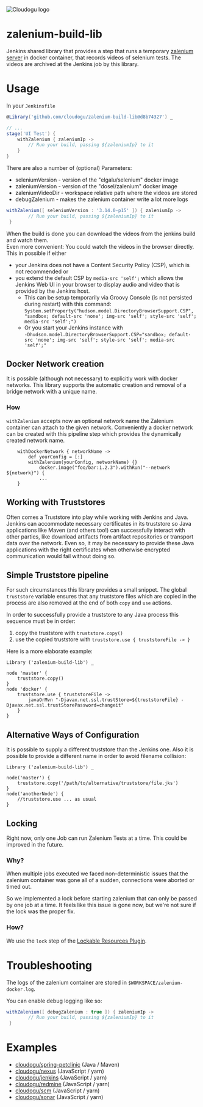 ![Cloudogu logo](https://cloudogu.com/images/logo.png)

zalenium-build-lib
=======

Jenkins shared library that provides a step that runs a temporary [zalenium server](https://github.com/zalando/zalenium) 
in docker container, that records videos of selenium tests. The videos are archived at the Jenkins job by this library.

# Usage

In your `Jenkinsfile`

```groovy
@Library('github.com/cloudogu/zalenium-build-lib@d8b74327') _

// ...
stage('UI Test') {
    withZalenium { zaleniumIp ->
        // Run your build, passing ${zaleniumIp} to it
    }
}
```

There are also a number of (optional) Parameters:
                           
- seleniumVersion - version of the "elgalu/selenium" docker image
- zaleniumVersion - version of the "dosel/zalenium" docker image
- zaleniumVideoDir - workspace relative path where the videos are stored
- debugZalenium - makes the zalenium container write a lot more logs

```groovy
withZalenium([ seleniumVersion : '3.14.0-p15' ]) { zaleniumIp ->
        // Run your build, passing ${zaleniumIp} to it
 }
```

When the build is done you can download the videos from the jenkins build and watch them.  
Even more convenient: You could watch the videos in the browser directly. This in possible if either

* your Jenkins does not have a Content Security Policy (CSP), which is not recommended or
* you extend the default CSP by `media-src 'self';` which allows the Jenkins Web UI in your browser to display audio
  and video that is provided by the Jenkins host.
  * This can be setup temporarily via Groovy Console (is not persisted during restart) with this command:  
  `System.setProperty("hudson.model.DirectoryBrowserSupport.CSP", "sandbox; default-src 'none'; img-src 'self'; style-src 'self'; media-src 'self';")`
  * Or you start your Jenkins instance with   
  `-Dhudson.model.DirectoryBrowserSupport.CSP="sandbox; default-src 'none'; img-src 'self'; style-src 'self'; media-src 'self';"`

## Docker Network creation

It is possible (although not necessary) to explicitly work with docker networks. This library supports the automatic creation and removal of a bridge network with a unique name.

### How

`withZalenium` accepts now an optional network name the Zalenium container can attach to the given network. Conveniently a docker network can be created with this pipeline step which provides the dynamically created network name.

```
    withDockerNetwork { networkName ->
        def yourConfig = [:]
        withZalenium(yourConfig, networkName) {}
            docker.image("foo/bar:1.2.3").withRun("--network ${network}") {
            ...
    }

```

## Working with Truststores

Often comes a Truststore into play while working with Jenkins and Java. Jenkins can accommodate necessary certificates in its truststore so Java applications like Maven (and others too!) can successfully interact with other parties, like download artifacts from artifact repositories or transport data over the network. Even so, it may be necessary to provide these Java applications with the right certificates when otherwise encrypted communication would fail without doing so.

## Simple Truststore pipeline

For such circumstances this library provides a small snippet. The global `truststore` variable ensures that any truststore files which are copied in the process are also removed at the end of both `copy` and `use` actions.

In order to successfully provide a truststore to any Java process this sequence must be in order:

1. copy the truststore with `truststore.copy()`   
1. use the copied truststore with `truststore.use { truststoreFile -> }`

Here is a more elaborate example:
 
```
Library ('zalenium-build-lib') _

node 'master' {
    truststore.copy()
}
node 'docker' {
    truststore.use { truststoreFile ->
        javaOrMvn "-Djavax.net.ssl.trustStore=${truststoreFile} -Djavax.net.ssl.trustStorePassword=changeit"
    }
}
```

## Alternative Ways of Configuration

It is possible to supply a different truststore than the Jenkins one. Also it is possible to provide a different name in order to avoid filename collision:

```
Library ('zalenium-build-lib') _

node('master') {
    truststore.copy('/path/to/alternative/truststore/file.jks')
}
node('anotherNode') {
    //truststore.use ... as usual
}
```

## Locking

Right now, only one Job can run Zalenium Tests at a time.
This could be improved in the future. 

### Why?

When multiple jobs executed we faced non-deterministic issues that the zalenium container was gone all of a sudden, 
connections were aborted or timed out.

So we implemented a lock before starting zalenium that can only be passed by one job at a time.
It feels like this issue is gone now, but we're not sure if the lock was the proper fix.

### How?

We use the `lock` step of the [Lockable Resources Plugin](https://wiki.jenkins.io/display/JENKINS/Lockable+Resources+Plugin).

# Troubleshooting

The logs of the zalenium container are stored in `$WORKSPACE/zalenium-docker.log`.

You can enable debug logging like so:

```groovy
withZalenium([ debugZalenium : true ]) { zaleniumIp ->
        // Run your build, passing ${zaleniumIp} to it
 }
```

# Examples

* [cloudogu/spring-petclinic](https://github.com/cloudogu/spring-petclinic/blob/548db42f320f0f9065876c588c93754beffacc36/Jenkinsfile) (Java / Maven)
* [cloudogu/nexus](https://github.com/cloudogu/nexus/blob/434c8c3ebef740cd887462aad1292971c46d883e/Jenkinsfile)  (JavaScript / yarn)
* [cloudogu/jenkins](https://github.com/cloudogu/jenkins/blob/3bc8b6ab406477e0c3bb232e05f745b1fc91ba70/Jenkinsfile)  (JavaScript / yarn)
* [cloudogu/redmine](https://github.com/cloudogu/redmine/blob/740dd3a99a8111c31e4ada1ccb3023d84d6d205f/Jenkinsfile)  (JavaScript / yarn)
* [cloudogu/scm](https://github.com/cloudogu/scm/blob/4f1c998425e175a7a52f97dff5b78e82f244a9bf/Jenkinsfile)  (JavaScript / yarn)
* [cloudogu/sonar](https://github.com/cloudogu/sonar/blob/3488a6e7e38ee5e2e8fde807de570028e15835a1/Jenkinsfile)  (JavaScript / yarn)
